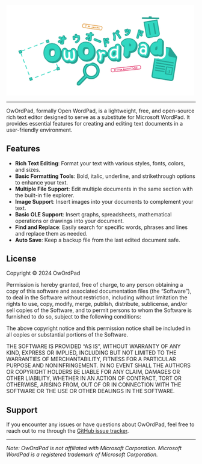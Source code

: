 <img src="https://github.com/flarom/OwOrdPad/blob/main/Resources/logo.png?raw=true" alt="Logo" width="500">

---

OwOrdPad, formally Open WordPad, is a lightweight, free, and open-source rich text editor designed to serve as a substitute for Microsoft WordPad. It provides essential features for creating and editing text documents in a user-friendly environment.

## Features

- **Rich Text Editing**:			Format your text with various styles, fonts, colors, and sizes.
- **Basic Formatting Tools**:	Bold, italic, underline, and strikethrough options to enhance your text.
- **Multiple File Support**:	Edit multiple documents in the same section with the built-in file explorer.
- **Image Support**:					Insert images into your documents to complement your text.
- **Basic OLE Support**:			Insert graphs, spreadsheets, mathematical operations or drawings into your document.
- **Find and Replace**:				Easily search for specific words, phrases and lines and replace them as needed.
- **Auto Save**:							Keep a backup file from the last edited document safe.

## License
Copyright © 2024 OwOrdPad

Permission is hereby granted, free of charge, to any person obtaining a copy of this software and associated documentation files (the “Software”), to deal in the Software without restriction, including without limitation the rights to use, copy, modify, merge, publish, distribute, sublicense, and/or sell copies of the Software, and to permit persons to whom the Software is furnished to do so, subject to the following conditions:

The above copyright notice and this permission notice shall be included in all copies or substantial portions of the Software.

THE SOFTWARE IS PROVIDED “AS IS”, WITHOUT WARRANTY OF ANY KIND, EXPRESS OR IMPLIED, INCLUDING BUT NOT LIMITED TO THE WARRANTIES OF MERCHANTABILITY, FITNESS FOR A PARTICULAR PURPOSE AND NONINFRINGEMENT. IN NO EVENT SHALL THE AUTHORS OR COPYRIGHT HOLDERS BE LIABLE FOR ANY CLAIM, DAMAGES OR OTHER LIABILITY, WHETHER IN AN ACTION OF CONTRACT, TORT OR OTHERWISE, ARISING FROM, OUT OF OR IN CONNECTION WITH THE SOFTWARE OR THE USE OR OTHER DEALINGS IN THE SOFTWARE.

## Support

If you encounter any issues or have questions about OwOrdPad, feel free to reach out to me through the [GitHub issue tracker](https://github.com/flarom/OwOrdPad/issues).

---

*Note: OwOrdPad is not affiliated with Microsoft Corporation. Microsoft WordPad is a registered trademark of Microsoft Corporation.*
